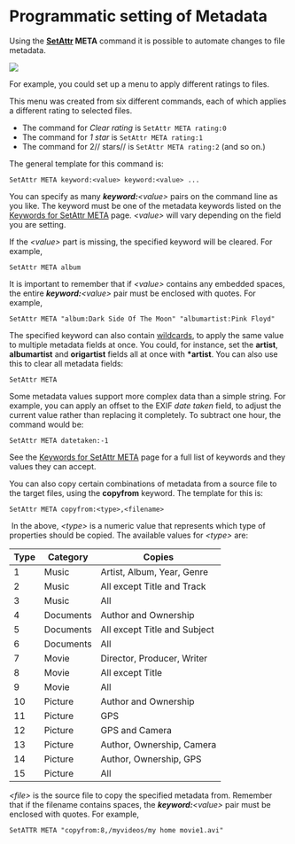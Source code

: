 # Programmatic setting of Metadata

Using the **[SetAttr](/Manual/reference/command_reference/internal_commands/setattr.md) META** command it is possible to automate changes to file metadata.

<img src="/media/13/star_rating_menu.png" class="align-right" data-query="?nolink" />

For example, you could set up a menu to apply different ratings to files.

This menu was created from six different commands, each of which applies a different rating to selected files.

- The command for *Clear rating* is `SetAttr META rating:0`
- The command for *1 star* is `SetAttr META rating:1`
- The command for 2// stars// is `SetAttr META rating:2` (and so on.)

The general template for this command is:

`SetAttr META keyword:<value> keyword:<value> ...`

You can specify as many ***keyword:**\<value\>* pairs on the command line as you like. The keyword must be one of the metadata keywords listed on the [Keywords for SetAttr META](/Manual/reference/metadata_keywords/keywords_for_setattr_meta.md) page. *\<value\>* will vary depending on the field you are setting.

If the *\<value\>* part is missing, the specified keyword will be cleared. For example,

`SetAttr META album`

It is important to remember that if *\<value\>* contains any embedded spaces, the entire ***keyword:**\<value\>* pair must be enclosed with quotes. For example,

`SetAttr META "album:Dark Side Of The Moon" "albumartist:Pink Floyd"`

The specified keyword can also contain [wildcards](/Manual/reference/wildcard_reference/pattern_matching_syntax.md), to apply the same value to multiple metadata fields at once. You could, for instance, set the **artist**, **albumartist** and **origartist** fields all at once with **\*artist**. You can also use this to clear all metadata fields:

`SetAttr META`

Some metadata values support more complex data than a simple string. For example, you can apply an offset to the EXIF *date taken* field, to adjust the current value rather than replacing it completely. To subtract one hour, the command would be:

`SetAttr META datetaken:-1`

See the [Keywords for SetAttr META](/Manual/reference/metadata_keywords/keywords_for_setattr_meta.md) page for a full list of keywords and they values they can accept.

You can also copy certain combinations of metadata from a source file to the target files, using the **copyfrom** keyword. The template for this is:

`SetAttr META copyfrom:<type>,<filename>`

 In the above, *\<type\>* is a numeric value that represents which type of properties should be copied. The available values for *\<type\>* are:

| Type | Category  | Copies                       |
|------|-----------|------------------------------|
| 1    | Music     | Artist, Album, Year, Genre   |
| 2    | Music     | All except Title and Track   |
| 3    | Music     | All                          |
| 4    | Documents | Author and Ownership         |
| 5    | Documents | All except Title and Subject |
| 6    | Documents | All                          |
| 7    | Movie     | Director, Producer, Writer   |
| 8    | Movie     | All except Title             |
| 9    | Movie     | All                          |
| 10   | Picture   | Author and Ownership         |
| 11   | Picture   | GPS                          |
| 12   | Picture   | GPS and Camera               |
| 13   | Picture   | Author, Ownership, Camera    |
| 14   | Picture   | Author, Ownership, GPS       |
| 15   | Picture   | All                          |

*\<file\>* is the source file to copy the specified metadata from. Remember that if the filename contains spaces, the ***keyword:**\<value\>* pair must be enclosed with quotes. For example,

`SetATTR META "copyfrom:8,/myvideos/my home movie1.avi"`
